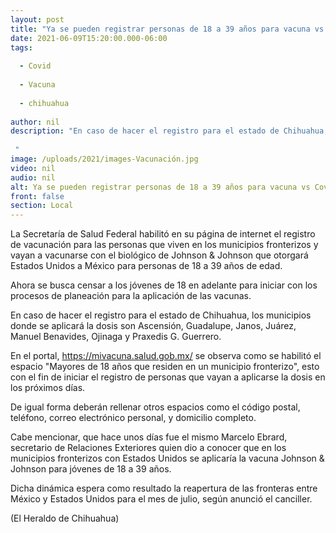 ```yaml
---
layout: post
title: "Ya se pueden registrar personas de 18 a 39 años para vacuna vs Covid, en la frontera"
date: 2021-06-09T15:20:00.000-06:00
tags:
  
  - Covid
  
  - Vacuna
  
  - chihuahua
  
author: nil
description: "En caso de hacer el registro para el estado de Chihuahua, los municipios donde se aplicará la dosis son Ascensión, Guadalupe, Janos, Juárez, Manuel Benavides, Ojinaga y Praxedis G. Guerrero  "
image: /uploads/2021/images-Vacunación.jpg
video: nil
audio: nil
alt: Ya se pueden registrar personas de 18 a 39 años para vacuna vs Covid, en la frontera
front: false
section: Local
---
```


La Secretaría de Salud Federal habilitó en su página de internet el registro de vacunación para las personas que viven en los municipios fronterizos y vayan a vacunarse con el biológico de Johnson & Johnson que otorgará Estados Unidos a México para personas de 18 a 39 años de edad.

Ahora se busca censar a los jóvenes de 18 en adelante para iniciar con los procesos de planeación para la aplicación de las vacunas.

En caso de hacer el registro para el estado de Chihuahua, los municipios donde se aplicará la dosis son Ascensión, Guadalupe, Janos, Juárez, Manuel Benavides, Ojinaga y Praxedis G. Guerrero.

En el portal, https://mivacuna.salud.gob.mx/ se observa como se habilitó el espacio "Mayores de 18 años que residen en un municipio fronterizo", esto con el fin de iniciar el registro de personas que vayan a aplicarse la dosis en los próximos días.

De igual forma deberán rellenar otros espacios como el código postal, teléfono, correo electrónico personal, y domicilio completo.

Cabe mencionar, que hace unos días fue el mismo Marcelo Ebrard, secretario de Relaciones Exteriores quien dio a conocer que en los municipios fronterizos con Estados Unidos se aplicaría la vacuna Johnson & Johnson para jóvenes de 18 a 39 años.

Dicha dinámica espera como resultado la reapertura de las fronteras entre México y Estados Unidos para el mes de julio, según anunció el canciller.

(El Heraldo de Chihuahua)